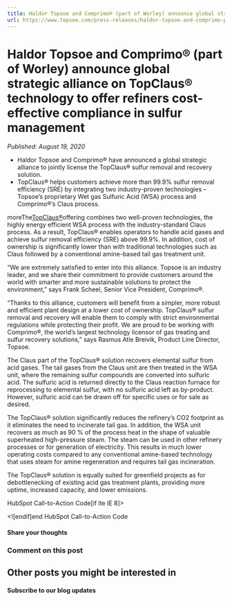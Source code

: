 ```yaml
---
title: Haldor Topsoe and Comprimo® (part of Worley) announce global strategic alliance on TopClaus® technology to offer refiners cost-effective compliance in sulfur management
url: https://www.topsoe.com/press-releases/haldor-topsoe-and-comprimo-part-of-worley-announce-global-strategic-alliance-on-topclaus-technology-to-offer-refiners-cost-effective-compliance-in-sulfur-manage#main-content
---
```


# Haldor Topsoe and Comprimo® (part of Worley) announce global strategic alliance on TopClaus® technology to offer refiners cost-effective compliance in sulfur management

*Published: August 19, 2020*

- Haldor Topsoe and Comprimo® have announced a global strategic alliance to jointly license the TopClaus® sulfur removal and recovery solution.
- TopClaus® helps customers achieve more than 99.9% sulfur removal efficiency (SRE) by integrating two industry-proven technologies – Topsoe’s proprietary Wet gas Sulfuric Acid (WSA) process and Comprimo®’s Claus process.

moreThe[TopClaus®](https://www.topsoe.com/processes/sulfur-removal/sulfur-recovery-topclausr)offering combines two well-proven technologies, the highly energy efficient WSA process with the industry-standard Claus process. As a result, TopClaus® enables operators to handle acid gases and achieve sulfur removal efficiency (SRE) above 99.9%. In addition, cost of ownership is significantly lower than with traditional technologies such as Claus followed by a conventional amine-based tail gas treatment unit.

“We are extremely satisfied to enter into this alliance. Topsoe is an industry leader, and we share their commitment to provide customers around the world with smarter and more sustainable solutions to protect the environment,” says Frank Scheel, Senior Vice President, Comprimo®.

“Thanks to this alliance, customers will benefit from a simpler, more robust and efficient plant design at a lower cost of ownership. TopClaus® sulfur removal and recovery will enable them to comply with strict environmental regulations while protecting their profit. We are proud to be working with Comprimo®, the world’s largest technology licensor of gas treating and sulfur recovery solutions,” says Rasmus Atle Breivik, Product Line Director, Topsoe.

The Claus part of the TopClaus® solution recovers elemental sulfur from acid gases. The tail gases from the Claus unit are then treated in the WSA unit, where the remaining sulfur compounds are converted into sulfuric acid. The sulfuric acid is returned directly to the Claus reaction furnace for reprocessing to elemental sulfur, with no sulfuric acid left as by-product. However, sulfuric acid can be drawn off for specific uses or for sale as desired.

The TopClaus® solution significantly reduces the refinery’s CO2 footprint as it eliminates the need to incinerate tail gas. In addition, the WSA unit recovers as much as 90 % of the process heat in the shape of valuable superheated high-pressure steam. The steam can be used in other refinery processes or for generation of electricity. This results in much lower operating costs compared to any conventional amine-based technology that uses steam for amine regeneration and requires tail gas incineration.

The TopClaus® solution is equally suited for greenfield projects as for debottlenecking of existing acid gas treatment plants, providing more uptime, increased capacity, and lower emissions.

HubSpot Call-to-Action Code[if lte IE 8]><div id="hs-cta-ie-element"></div><![endif][](https://cta-redirect.hubspot.com/cta/redirect/2115834/b74abe7c-84e6-499c-a387-ea13bb654b72)end HubSpot Call-to-Action Code

#### Share your thoughts

### Comment on this post

## Other posts you might be interested in

#### Subscribe to our blog updates